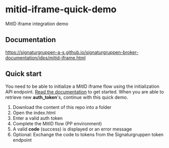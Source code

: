 # mitid-iframe-quick-demo
MitID iframe integration demo

## Documentation
https://signaturgruppen-a-s.github.io/signaturgruppen-broker-documentation/idps/mitid-iframe.html

## Quick start
You need to be able to initialize a MitID iframe flow using the initialization API endpoint. 
[Read the documentation](https://signaturgruppen-a-s.github.io/signaturgruppen-broker-documentation/idps/mitid-iframe.html) to get started. When you are able to retrieve new **auth_token**'s, continue with this quick demo.
 
1. Download the content of this repo into a folder
2. Open the index.html
3. Enter a valid auth token
4. Complete the MitID flow (PP environment)
5. A valid **code** (success) is displayed or an error message
6. Optional: Exchange the code to tokens from the Signaturgruppen token endpoint 
